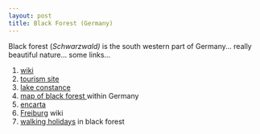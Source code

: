 ```yaml
---
layout: post
title: Black Forest (Germany)
---
```


Black forest (_Schwarzwald)_ is the south western part of Germany... really beautiful nature... some links...

1. [wiki](http://en.wikipedia.org/wiki/Black_Forest)
2. [tourism site](http://www.blackforest-tourism.com/)
3. [lake constance](http://en.wikipedia.org/wiki/Lake_Constance)
4. [map of black forest ](http://www.germany.co.uk/upload/website_pictures/map_regions/black_forest_over.gif)within Germany
5. [encarta](http://encarta.msn.com/encyclopedia_761569461/black_forest.html)
6. [Freiburg](http://en.wikipedia.org/wiki/Freiburg) wiki
7. [walking holidays](http://www.walking-in-germany.co.uk/forest.htm) in black forest
